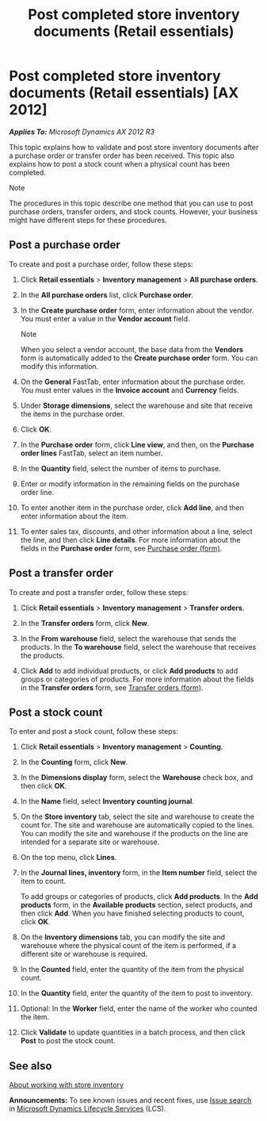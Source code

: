 ﻿---
title: Post completed store inventory documents (Retail essentials)
TOCTitle: Post completed store inventory documents (Retail essentials)
ms:assetid: 2b586be1-23a4-4fc6-ba1c-a28938d24658
ms:mtpsurl: https://technet.microsoft.com/en-us/library/Dn716064(v=AX.60)
ms:contentKeyID: 62200329
ms.date: 08/15/2014
mtps_version: v=AX.60
---

# Post completed store inventory documents (Retail essentials) [AX 2012]


_**Applies To:** Microsoft Dynamics AX 2012 R3_

This topic explains how to validate and post store inventory documents after a purchase order or transfer order has been received. This topic also explains how to post a stock count when a physical count has been completed.


> [!NOTE]
> <P>The procedures in this topic describe one method that you can use to post purchase orders, transfer orders, and stock counts. However, your business might have different steps for these procedures.</P>



## Post a purchase order

To create and post a purchase order, follow these steps:

1.  Click **Retail essentials** \> **Inventory management** \> **All purchase orders**.

2.  In the **All purchase orders** list, click **Purchase order**.

3.  In the **Create purchase order** form, enter information about the vendor. You must enter a value in the **Vendor account** field.
    

    > [!NOTE]
    > <P>When you select a vendor account, the base data from the <STRONG>Vendors</STRONG> form is automatically added to the <STRONG>Create purchase order</STRONG> form. You can modify this information.</P>



4.  On the **General** FastTab, enter information about the purchase order. You must enter values in the **Invoice account** and **Currency** fields.

5.  Under **Storage dimensions**, select the warehouse and site that receive the items in the purchase order.

6.  Click **OK**.

7.  In the **Purchase order** form, click **Line view**, and then, on the **Purchase order lines** FastTab, select an item number.

8.  In the **Quantity** field, select the number of items to purchase.

9.  Enter or modify information in the remaining fields on the purchase order line.

10. To enter another item in the purchase order, click **Add line**, and then enter information about the item.

11. To enter sales tax, discounts, and other information about a line, select the line, and then click **Line details**. For more information about the fields in the **Purchase order** form, see [Purchase order (form)](https://technet.microsoft.com/en-us/library/aa557983\(v=ax.60\)).

## Post a transfer order

To create and post a transfer order, follow these steps:

1.  Click **Retail essentials** \> **Inventory management** \> **Transfer orders**.

2.  In the **Transfer orders** form, click **New**.

3.  In the **From warehouse** field, select the warehouse that sends the products. In the **To warehouse** field, select the warehouse that receives the products.

4.  Click **Add** to add individual products, or click **Add products** to add groups or categories of products. For more information about the fields in the **Transfer orders** form, see [Transfer orders (form)](https://technet.microsoft.com/en-us/library/aa634530\(v=ax.60\)).

## Post a stock count

To enter and post a stock count, follow these steps:

1.  Click **Retail essentials** \> **Inventory management** \> **Counting**.

2.  In the **Counting** form, click **New**.

3.  In the **Dimensions display** form, select the **Warehouse** check box, and then click **OK**.

4.  In the **Name** field, select **Inventory counting journal**.

5.  On the **Store inventory** tab, select the site and warehouse to create the count for. The site and warehouse are automatically copied to the lines. You can modify the site and warehouse if the products on the line are intended for a separate site or warehouse.

6.  On the top menu, click **Lines**.

7.  In the **Journal lines, inventory** form, in the **Item number** field, select the item to count.
    
    To add groups or categories of products, click **Add products**. In the **Add products** form, in the **Available products** section, select products, and then click **Add**. When you have finished selecting products to count, click **OK**.

8.  On the **Inventory dimensions** tab, you can modify the site and warehouse where the physical count of the item is performed, if a different site or warehouse is required.

9.  In the **Counted** field, enter the quantity of the item from the physical count.

10. In the **Quantity** field, enter the quantity of the item to post to inventory.

11. Optional: In the **Worker** field, enter the name of the worker who counted the item.

12. Click **Validate** to update quantities in a batch process, and then click **Post** to post the stock count.

## See also

[About working with store inventory](about-working-with-store-inventory.md)

  
**Announcements:** To see known issues and recent fixes, use [Issue search](http://go.microsoft.com/fwlink/?linkid=389258) in [Microsoft Dynamics Lifecycle Services](http://go.microsoft.com/fwlink/?linkid=306505) (LCS).

